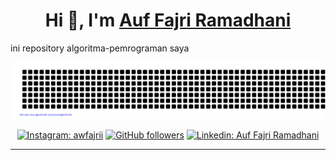 <h1 align="center"> Hi 👋, I'm <a href="https://id.linkedin.com/in/auf-fajri-ramadhani-556528274">Auf Fajri Ramadhani</a></h1>
<p>ini repository algoritma-pemrograman saya</p>
<div align="center">

[![jasineri/gitartwork](gitartwork.svg)](https://github.com/awfajri/algoritma-pemrograman)

</div>
<div align="center">

[![Instagram: awfajrii](https://img.shields.io/badge/-FOLLOW-blue?style=for-the-badge&logo=Instagram&link=https://www.instagram.com/awfajrii/)][instagram]
[![GitHub followers](https://img.shields.io/github/followers/frdynsh?logo=GitHub&style=for-the-badge)][github]
[![Linkedin: Auf Fajri Ramadhani](https://img.shields.io/badge/-CONNECT%20ME%20IN%20LINKEDLN-blue?style=for-the-badge&logo=Linkedin&link=https://id.linkedin.com/in/auf-fajri-ramadhani-556528274/)][linkedin]

</div>

<!-- <div align="center">
  <a href="https://drive.google.com/file/d/16ye5Hj36lzZN-J1mN_-ATgAmLqFvQ5PX/view?usp=sharing" target="_blank">
    <img src="https://img.shields.io/badge/See%20My%20CV-Open%20Now-brightgreen?style=for-the-badge" alt="See My CV">
  </a>
</div> -->

---

[linkedin]: https://id.linkedin.com/in/auf-fajri-ramadhani-556528274
[github]: https://github.com/awfajri/awfajri
[instagram]: https://www.instagram.com/awfajrii/
[email]: awfajrii@gmail.com
